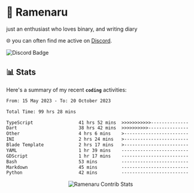 # 🍜 Ramenaru
just an enthusiast who loves binary, and writing diary

🌐 you can often find me active on [Discord](https://discordapp.com/users/503291004200157185).

![Discord Badge](https://dcbadge.vercel.app/api/shield/503291004200157185)

## 📊 Stats

Here's a summary of my recent **`coding`** activities:

<!--START_SECTION:waka-->

```txt
From: 15 May 2023 - To: 20 October 2023

Total Time: 99 hrs 28 mins

TypeScript                 41 hrs 52 mins  >>>>>>>>>>>--------------   42.09 %
Dart                       38 hrs 42 mins  >>>>>>>>>>---------------   38.91 %
Other                      4 hrs 6 mins    >------------------------   04.12 %
INI                        2 hrs 24 mins   >------------------------   02.43 %
Blade Template             2 hrs 17 mins   >------------------------   02.31 %
YAML                       1 hr 39 mins    -------------------------   01.67 %
GDScript                   1 hr 17 mins    -------------------------   01.29 %
Bash                       53 mins         -------------------------   00.90 %
Markdown                   45 mins         -------------------------   00.76 %
Python                     42 mins         -------------------------   00.71 %
```

<!--END_SECTION:waka-->

<div style="text-align: center;">
   <img align="center" src="https://github-readme-streak-stats.herokuapp.com/?user=Ramenaru&theme=dark&card_width=520" alt="Ramenaru Contrib Stats" />
</div>



